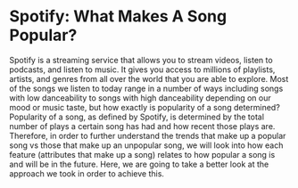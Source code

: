 # Spotify: What Makes A Song Popular?
Spotify is a streaming service that allows you to stream videos, listen to podcasts, and listen to music. It gives you access to millions of playlists, artists, and genres from all over the world that you are able to explore. Most of the songs we listen to today range in a number of ways including songs with low danceability to songs with high danceability depending on our mood or music taste, but how exactly is popularity of a song determined? Popularity of a song, as defined by Spotify, is determined by the total number of plays a certain song has had and how recent those plays are. Therefore, in order to further understand the trends that make up a popular song vs those that make up an unpopular song, we will look into how each feature (attributes that make up a song) relates to how popular a song is and will be in the future. Here, we are going to take a better look at the approach we took in order to achieve this.
